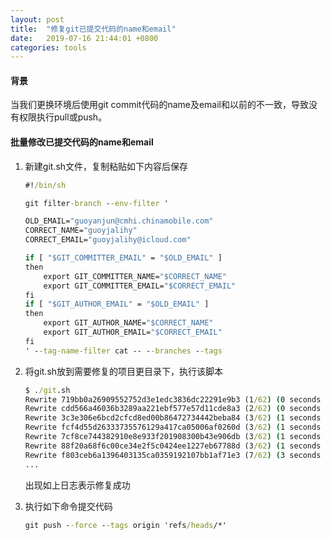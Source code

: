 ```yaml
---
layout: post
title:  "修复git已提交代码的name和email"
date:   2019-07-16 21:44:01 +0800
categories: tools
---
```


#### 背景
当我们更换环境后使用git commit代码的name及email和以前的不一致，导致没有权限执行pull或push。
#### 批量修改已提交代码的name和email
1. 新建git.sh文件，复制粘贴如下内容后保存

    ```cmd
    #!/bin/sh
    
    git filter-branch --env-filter '
    
    OLD_EMAIL="guoyanjun@cmhi.chinamobile.com"
    CORRECT_NAME="guoyjalihy"
    CORRECT_EMAIL="guoyjalihy@icloud.com"
    
    if [ "$GIT_COMMITTER_EMAIL" = "$OLD_EMAIL" ]
    then
        export GIT_COMMITTER_NAME="$CORRECT_NAME"
        export GIT_COMMITTER_EMAIL="$CORRECT_EMAIL"
    fi
    if [ "$GIT_AUTHOR_EMAIL" = "$OLD_EMAIL" ]
    then
        export GIT_AUTHOR_NAME="$CORRECT_NAME"
        export GIT_AUTHOR_EMAIL="$CORRECT_EMAIL"
    fi
    ' --tag-name-filter cat -- --branches --tags
    ```

2. 将git.sh放到需要修复的项目更目录下，执行该脚本
    ```cmd
    $ ./git.sh
    Rewrite 719bb0a26909552752d3e1edc3836dc22291e9b3 (1/62) (0 seconds passed, remai
    Rewrite cdd566a46036b3289aa221ebf577e57d11cde8a3 (2/62) (0 seconds passed, remai
    Rewrite 3c3e306e6bcd2cfcd8ed00b86472734442beba84 (3/62) (1 seconds passed, remai
    Rewrite fcf4d55d26333735576129a417ca05006af0260d (3/62) (1 seconds passed, remai
    Rewrite 7cf8ce744382910e8e933f201908300b43e906db (3/62) (1 seconds passed, remai
    Rewrite 88f20a68f6c00ce34e2f5c0424ee1227eb67788d (3/62) (1 seconds passed, remai
    Rewrite f803ceb6a1396403135ca0359192107bb1af71e3 (7/62) (3 seconds passed, remai
    ...
    ```
    出现如上日志表示修复成功
    
3. 执行如下命令提交代码
    ```cmd
    git push --force --tags origin 'refs/heads/*'
    ```     